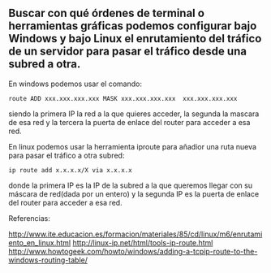 ## Buscar con qué órdenes de terminal o herramientas gráficas podemos configurar bajo Windows y bajo Linux el enrutamiento del tráfico de un servidor para pasar el tráfico desde una subred a otra.

En windows podemos usar el comando:

`route ADD xxx.xxx.xxx.xxx MASK xxx.xxx.xxx.xxx  xxx.xxx.xxx.xxx `

siendo la primera IP la red a la que quieres acceder, la segunda la mascara de esa red y la tercera la puerta de enlace del router para acceder a esa red.

En linux podemos usar la herramienta iproute para añadior una ruta nueva para pasar el tráfico a otra subred:

`ip route add x.x.x.x/X via x.x.x.x`

donde la primera IP es la IP de la subred a la que queremos llegar con su máscara de red(dada por un entero) y la segunda IP es la puerta de enlace del router para acceder a esa red.

Referencias:

http://www.ite.educacion.es/formacion/materiales/85/cd/linux/m6/enrutamiento_en_linux.html
http://linux-ip.net/html/tools-ip-route.html
http://www.howtogeek.com/howto/windows/adding-a-tcpip-route-to-the-windows-routing-table/